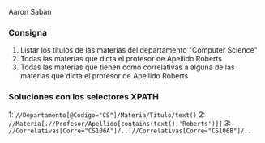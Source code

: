 
Aaron Saban
### Consigna

1) Listar los títulos de las materias del departamento "Computer Science" 
2) Todas las materias que dicta el profesor de Apellido Roberts 
3) Todas las materias que tienen como correlativas a alguna de las materias que dicta el profesor de Apellido Roberts

### Soluciones con los selectores XPATH

1: ```//Departamento[@Codigo="CS"]/Materia/Titulo/text()```
2: ```//Materia[.//Profesor/Apellido[contains(text(),'Roberts')]]```
3: ```//Correlativas[Corre="CS106A"]/..|//Correlativas[Corre="CS106B"]/..```